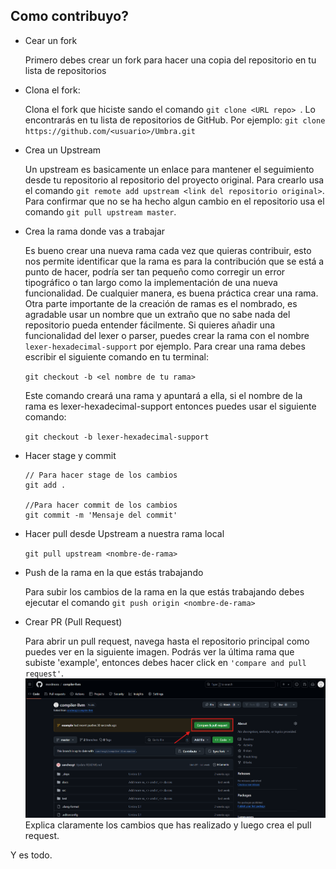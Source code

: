 ## Como contribuyo?

- Cear un fork
    
    Primero debes crear un fork para hacer una copia del        repositorio en tu lista de repositorios
- Clona el fork:
    
    Clona el fork que hiciste sando el comando  ```git clone <URL repo> ```. Lo encontrarás en tu lista de repositorios de GitHub. Por ejemplo: ```git clone https://github.com/<usuario>/Umbra.git ```
- Crea un Upstream

    Un upstream es basicamente un enlace para mantener el seguimiento desde tu repositorio al repositorio del proyecto original. Para crearlo usa el comando ```git remote add upstream <link del repositorio original>```. Para confirmar que no se ha hecho algun cambio en el repositorio usa el comando ```git pull upstream master```.

- Crea la rama donde vas a trabajar

    Es bueno crear una nueva rama cada vez que quieras contribuir, esto nos permite identificar que la rama es para la contribución que se está a punto de hacer, podría ser tan pequeño como corregir un error tipográfico o tan largo como la implementación de una nueva funcionalidad. De cualquier manera, es buena práctica crear una rama. Otra parte importante de la creación de ramas es el nombrado, es agradable usar un nombre que un extraño que no sabe nada del repositorio pueda entender fácilmente. Si quieres añadir una funcionalidad del lexer o parser, puedes crear la rama con el nombre ```lexer-hexadecimal-support``` por ejemplo. 
    Para crear una rama debes escribir el siguiente comando en tu terminal:

    ```git checkout -b <el nombre de tu rama>```

    Este comando creará una rama y apuntará a ella, si el nombre de la rama es lexer-hexadecimal-support entonces puedes usar el siguiente comando:

    ```git checkout -b lexer-hexadecimal-support```

- Hacer stage y commit

    ```
    // Para hacer stage de los cambios
    git add .

    //Para hacer commit de los cambios
    git commit -m 'Mensaje del commit'
    ```
- Hacer pull desde Upstream a nuestra rama local

    ```git pull upstream <nombre-de-rama>```

- Push de la rama en la que estás trabajando

    Para subir los cambios de la rama en la que estás trabajando debes ejecutar el comando ```git push origin <nombre-de-rama>```

- Crear PR (Pull Request)

    Para abrir un pull request, navega hasta el repositorio principal como puedes ver en la siguiente imagen. Podrás ver la última rama que subiste 'example', entonces debes hacer click en ```'compare and pull request'```.
    ![pr_img](./pr_example.png)
    Explica claramente los cambios que has realizado y luego crea el pull request.

Y es todo.
